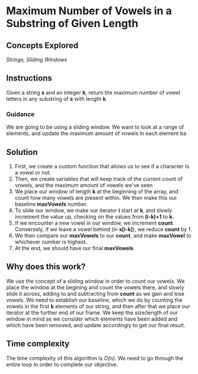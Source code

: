 # Maximum Number of Vowels in a Substring of Given Length
## Concepts Explored
_Strings, Sliding Windows_

## Instructions
Given a string **s** and an integer **k**, return the maximum number of vowel letters in any substring of **s** with length **k**.

### Guidance
We are going to be using a sliding window. We want to look at a range of elements, and update the maximum amount of vowels in each element ba

## Solution
1. First, we create a custom function that allows us to see if a character is a vowel or not.
2. Then, we create variables that will keep track of the current count of vowels, and the maximum amount of vowels we've seen
3. We place our window of length **k** at the beginning of the array, and count how many vowels are present within. We then make this our baseline **maxVowels** number.
4. To slide our window, we make our iterator **i** start at **k**, and slowly increment the value up, checking on the values from **(i-k)+1** to **k.**
5. If we encounter a new vowel in our window, we increment **count**. Conversely, if we leave a vowel behind (in **s[i-k]**), we reduce **count** by 1.
6. We then compare our **maxVowels** to our **count**, and make **maxVowel** to whichever number is highest.
7. At the end, we should have our final **maxVowels**

## Why does this work?
We use the concept of a sliding window in order to count our vowels. We place the window at the begining and count the vowels there, and slowly slide it across, adding to and subtracting from **count** as we gain and lose vowels. We need to establish our baseline, which we do by counting the vowels in the first **k** elements of our string, and then after that we place our iterator at the further end of our frame. We keep the size/length of our window in mind as we consider which elements have been added and which have been removed, and update accordingly to get our final result. 

## Time complexity
The time complexity of this algorithm is _O(n)_. We need to go through the entire loop in order to complete our objective.
